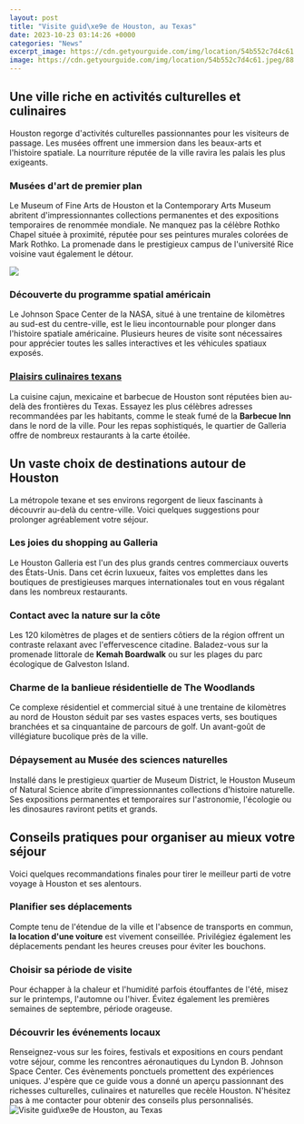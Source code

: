 ```yaml
---
layout: post
title: "Visite guid\xe9e de Houston, au Texas"
date: 2023-10-23 03:14:26 +0000
categories: "News"
excerpt_image: https://cdn.getyourguide.com/img/location/54b552c7d4c61.jpeg/88.jpg
image: https://cdn.getyourguide.com/img/location/54b552c7d4c61.jpeg/88.jpg
---
```


## Une ville riche en activités culturelles et culinaires
Houston regorge d'activités culturelles passionnantes pour les visiteurs de passage. Les musées offrent une immersion dans les beaux-arts et l'histoire spatiale. La nourriture réputée de la ville ravira les palais les plus exigeants. 
### **Musées d'art de premier plan**
Le Museum of Fine Arts de Houston et la Contemporary Arts Museum abritent d'impressionnantes collections permanentes et des expositions temporaires de renommée mondiale. Ne manquez pas la célèbre Rothko Chapel située à proximité, réputée pour ses peintures murales colorées de Mark Rothko. La promenade dans le prestigieux campus de l'université Rice voisine vaut également le détour.

![](https://www.38000km.com/wp-content/uploads/2017/04/houston-nuit-768x407.jpg)
### **Découverte du programme spatial américain** 
Le Johnson Space Center de la NASA, situé à une trentaine de kilomètres au sud-est du centre-ville, est le lieu incontournable pour plonger dans l'histoire spatiale américaine. Plusieurs heures de visite sont nécessaires pour apprécier toutes les salles interactives et les véhicules spatiaux exposés. 
### [Plaisirs culinaires texans](https://logurl.github.io/2024-01-06-u963f-u5c14-u53ca-u5229-u4e9a-u65c5-u6e38-u6307-u5357/)
La cuisine cajun, mexicaine et barbecue de Houston sont réputées bien au-delà des frontières du Texas. Essayez les plus célèbres adresses recommandées par les habitants, comme le steak fumé de la **Barbecue Inn** dans le nord de la ville. Pour les repas sophistiqués, le quartier de Galleria offre de nombreux restaurants à la carte étoilée.
## Un vaste choix de destinations autour de Houston
La métropole texane et ses environs regorgent de lieux fascinants à découvrir au-delà du centre-ville. Voici quelques suggestions pour prolonger agréablement votre séjour. 
### **Les joies du shopping au Galleria**
Le Houston Galleria est l'un des plus grands centres commerciaux ouverts des États-Unis. Dans cet écrin luxueux, faites vos emplettes dans les boutiques de prestigieuses marques internationales tout en vous régalant dans les nombreux restaurants. 
### **Contact avec la nature sur la côte**
Les 120 kilomètres de plages et de sentiers côtiers de la région offrent un contraste relaxant avec l'effervescence citadine. Baladez-vous sur la promenade littorale de **Kemah Boardwalk** ou sur les plages du parc écologique de Galveston Island.
### **Charme de la banlieue résidentielle de The Woodlands** 
Ce complexe résidentiel et commercial situé à une trentaine de kilomètres au nord de Houston séduit par ses vastes espaces verts, ses boutiques branchées et sa cinquantaine de parcours de golf. Un avant-goût de villégiature bucolique près de la ville.
### **Dépaysement au Musée des sciences naturelles**
Installé dans le prestigieux quartier de Museum District, le Houston Museum of Natural Science abrite d'impressionnantes collections d'histoire naturelle. Ses expositions permanentes et temporaires sur l'astronomie, l'écologie ou les dinosaures raviront petits et grands.
## Conseils pratiques pour organiser au mieux votre séjour
Voici quelques recommandations finales pour tirer le meilleur parti de votre voyage à Houston et ses alentours. 
### **Planifier ses déplacements**
Compte tenu de l'étendue de la ville et l'absence de transports en commun, **la location d'une voiture** est vivement conseillée. Privilégiez également les déplacements pendant les heures creuses pour éviter les bouchons. 
### **Choisir sa période de visite** 
Pour échapper à la chaleur et l'humidité parfois étouffantes de l'été, misez sur le printemps, l'automne ou l'hiver. Évitez également les premières semaines de septembre, période orageuse.
### **Découvrir les événements locaux**
Renseignez-vous sur les foires, festivals et expositions en cours pendant votre séjour, comme les rencontres aéronautiques du Lyndon B. Johnson Space Center. Ces évènements ponctuels promettent des expériences uniques.
J'espère que ce guide vous a donné un aperçu passionnant des richesses culturelles, culinaires et naturelles que recèle Houston. N'hésitez pas à me contacter pour obtenir des conseils plus personnalisés.
![Visite guid\xe9e de Houston, au Texas](https://cdn.getyourguide.com/img/location/54b552c7d4c61.jpeg/88.jpg)